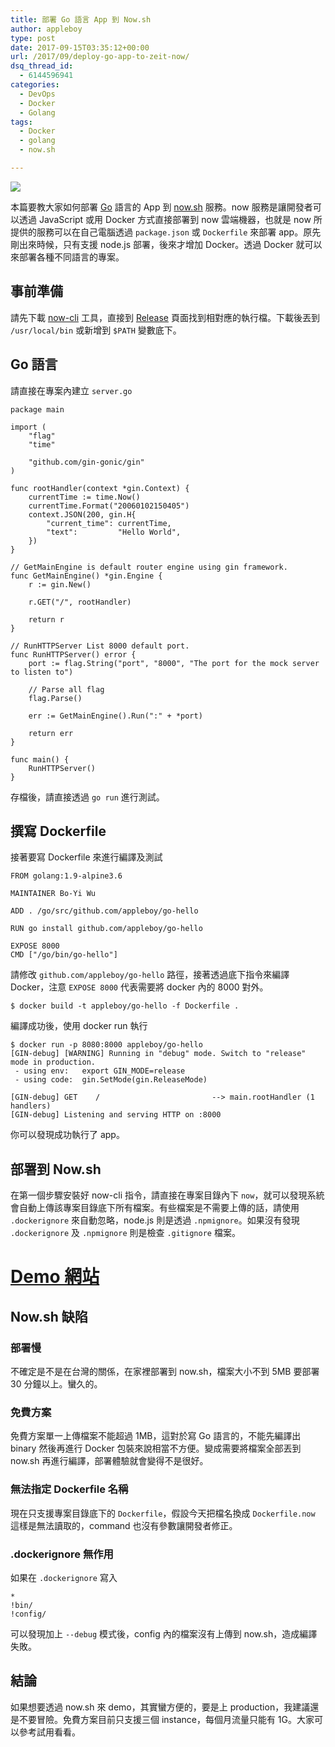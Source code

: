 ```yaml
---
title: 部署 Go 語言 App 到 Now.sh
author: appleboy
type: post
date: 2017-09-15T03:35:12+00:00
url: /2017/09/deploy-go-app-to-zeit-now/
dsq_thread_id:
  - 6144596941
categories:
  - DevOps
  - Docker
  - Golang
tags:
  - Docker
  - golang
  - now.sh

---
```

[![][1]][1]

本篇要教大家如何部署 [Go][2] 語言的 App 到 [now.sh][3] 服務。now 服務是讓開發者可以透過 JavaScript 或用 Docker 方式直接部署到 now 雲端機器，也就是 now 所提供的服務可以在自己電腦透過 `package.json` 或 `Dockerfile` 來部署 app。原先剛出來時候，只有支援 node.js 部署，後來才增加 Docker。透過 Docker 就可以來部署各種不同語言的專案。

<!--more-->

## 事前準備

請先下載 [now-cli][4] 工具，直接到 [Release][5] 頁面找到相對應的執行檔。下載後丟到 `/usr/local/bin` 或新增到 `$PATH` 變數底下。

## Go 語言

請直接在專案內建立 `server.go`

<pre><code class="language-go">package main

import (
    "flag"
    "time"

    "github.com/gin-gonic/gin"
)

func rootHandler(context *gin.Context) {
    currentTime := time.Now()
    currentTime.Format("20060102150405")
    context.JSON(200, gin.H{
        "current_time": currentTime,
        "text":         "Hello World",
    })
}

// GetMainEngine is default router engine using gin framework.
func GetMainEngine() *gin.Engine {
    r := gin.New()

    r.GET("/", rootHandler)

    return r
}

// RunHTTPServer List 8000 default port.
func RunHTTPServer() error {
    port := flag.String("port", "8000", "The port for the mock server to listen to")

    // Parse all flag
    flag.Parse()

    err := GetMainEngine().Run(":" + *port)

    return err
}

func main() {
    RunHTTPServer()
}</code></pre>

存檔後，請直接透過 `go run` 進行測試。

## 撰寫 Dockerfile

接著要寫 Dockerfile 來進行編譯及測試

<pre><code class="language-bash">FROM golang:1.9-alpine3.6

MAINTAINER Bo-Yi Wu <appleboy.tw@gmail.com>

ADD . /go/src/github.com/appleboy/go-hello

RUN go install github.com/appleboy/go-hello

EXPOSE 8000
CMD ["/go/bin/go-hello"]</code></pre>

請修改 `github.com/appleboy/go-hello` 路徑，接著透過底下指令來編譯 Docker，注意 `EXPOSE 8000` 代表需要將 docker 內的 8000 對外。

<pre><code class="language-bash">$ docker build -t appleboy/go-hello -f Dockerfile .</code></pre>

編譯成功後，使用 docker run 執行

<pre><code class="language-bash">$ docker run -p 8080:8000 appleboy/go-hello
[GIN-debug] [WARNING] Running in "debug" mode. Switch to "release" mode in production.
 - using env:   export GIN_MODE=release
 - using code:  gin.SetMode(gin.ReleaseMode)

[GIN-debug] GET    /                         --> main.rootHandler (1 handlers)
[GIN-debug] Listening and serving HTTP on :8000</code></pre>

你可以發現成功執行了 app。

## 部署到 Now.sh

在第一個步驟安裝好 now-cli 指令，請直接在專案目錄內下 `now`，就可以發現系統會自動上傳該專案目錄底下所有檔案。有些檔案是不需要上傳的話，請使用 `.dockerignore` 來自動忽略，node.js 則是透過 `.npmignore`。如果沒有發現 `.dockerignore` 及 `.npmignore` 則是檢查 `.gitignore` 檔案。

# [Demo 網站][6]

## Now.sh 缺陷

### 部署慢

不確定是不是在台灣的關係，在家裡部署到 now.sh，檔案大小不到 5MB 要部署 30 分鐘以上。蠻久的。

### 免費方案

免費方案單一上傳檔案不能超過 1MB，這對於寫 Go 語言的，不能先編譯出 binary 然後再進行 Docker 包裝來說相當不方便。變成需要將檔案全部丟到 now.sh 再進行編譯，部署體驗就會變得不是很好。

### 無法指定 Dockerfile 名稱

現在只支援專案目錄底下的 `Dockerfile`，假設今天把檔名換成 `Dockerfile.now` 這樣是無法讀取的，command 也沒有參數讓開發者修正。

### .dockerignore 無作用

如果在 `.dockerignore` 寫入

    *
    !bin/
    !config/

可以發現加上 `--debug` 模式後，config 內的檔案沒有上傳到 now.sh，造成編譯失敗。

## 結論

如果想要透過 now.sh 來 demo，其實蠻方便的，要是上 production，我建議還是不要冒險。免費方案目前只支援三個 instance，每個月流量只能有 1G。大家可以參考試用看看。

 [1]: https://lh3.googleusercontent.com/jsocHCR9A9yEfDVUTrU0m42_aHhTEVDGW5p5PsQSx7GSlkt3gLjohfXH3S7P7p982332ruU_e-EtW0LwmiuZjvN65VIcyME-zE35C6EM0IV1nqY6KoNw3dwW2djjid3F-T5YgnJothA=w1920-h1080
 [2]: https://golang.org
 [3]: https://zeit.co/now
 [4]: https://github.com/zeit/now-cli
 [5]: https://github.com/zeit/now-cli/releases
 [6]: https://go-hello-arfqsbnfph.now.sh/